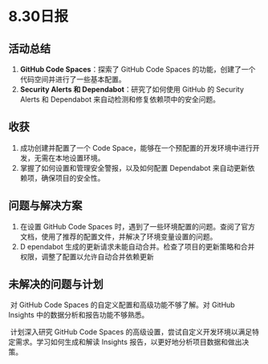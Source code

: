 # 8.30日报
## 活动总结

1. **GitHub Code Spaces**：探索了 GitHub Code Spaces 的功能，创建了一个代码空间并进行了一些基本配置。
1. **Security Alerts 和 Dependabot**：研究了如何使用 GitHub 的 Security Alerts 和 Dependabot 来自动检测和修复依赖项中的安全问题。

## 收获

1. 成功创建并配置了一个 Code Space，能够在一个预配置的开发环境中进行开发，无需在本地设置环境。
1. 掌握了如何设置和管理安全警报，以及如何配置 Dependabot 来自动更新依赖项，确保项目的安全性。

## 问题与解决方案

1. 在设置 GitHub Code Spaces 时，遇到了一些环境配置的问题。查阅了官方文档，使用了推荐的配置文件，并解决了环境变量设置的问题。
2. D ependabot 生成的更新请求未能自动合并。检查了项目的更新策略和合并权限，调整了配置以允许自动合并依赖更新
## 未解决的问题与计划

​	对 GitHub Code Spaces 的自定义配置和高级功能不够了解。对 GitHub Insights 中的数据分析和报告功能不够熟悉。

​	计划深入研究 GitHub Code Spaces 的高级设置，尝试自定义开发环境以满足特定需求。学习如何生成和解读 Insights 报告，以更好地分析项目数据和做出决策。
